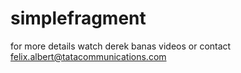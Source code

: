 # simplefragment
for more details watch derek banas videos
or contact felix.albert@tatacommunications.com
